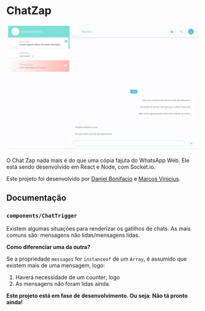 # ChatZap

<div style="text-align: center">
  <img src="./docs/wrapper.svg"/>
</div>

O Chat Zap nada mais é do que uma cópia fajuta do WhatsApp Web. Ele está sendo desenvolvido em React e Node, com Socket.io.

Este projeto foi desenvolvido por [Daniel Bonifacio](https://danielbonifacio.com.br) e [Marcos Vinicius](https://github.com/Marcos1305).

## Documentação

### `components/ChatTrigger`

Existem algumas situações para renderizar os gatilhos de chats. As mais comuns são: mensagens não lidas/mensagens lidas.

**Como diferenciar uma da outra?**

Se a propriedade `messages` for `instanceof` de um `Array`, é assumido que existem mais de uma mensagem, logo:

1. Haverá necessidade de um counter; logo
2. As mensagens não foram lidas ainda.


**Este projeto está em fase de desenvolvimento. Ou seja: Não tá pronto ainda!**